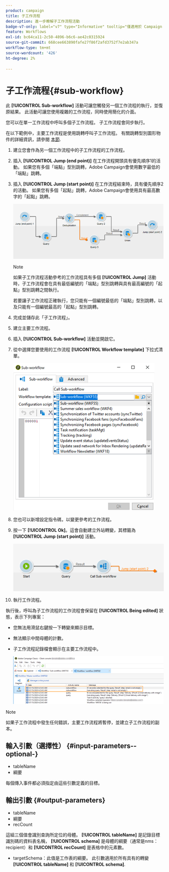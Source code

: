 ```yaml
---
product: campaign
title: 子工作流程
description: 進一步瞭解子工作流程活動
badge-v7-only: label="v7" type="Informative" tooltip="僅適用於 Campaign Classic v7"
feature: Workflows
exl-id: bc64ca11-2c50-4896-b6c6-ae42c0315924
source-git-commit: 668cee663890fafe27f86f2afd3752f7e2ab347a
workflow-type: tm+mt
source-wordcount: '426'
ht-degree: 2%

---
```


# 子工作流程{#sub-workflow}



此 **[!UICONTROL Sub-workflow]** 活動可讓您觸發另一個工作流程的執行，並復原結果。 此活動可讓您使用複雜的工作流程，同時使用簡化的介面。

您可以在單一工作流程中呼叫多個子工作流程。 子工作流程會同步執行。

在以下範例中，主要工作流程是使用跳轉呼叫子工作流程。 有關跳轉型別圖形物件的詳細資訊，請參閱 [本節](jump-start-point-and-end-point.md).

1. 建立您會作為另一個工作流程中的子工作流程的工作流程。
1. 插入 **[!UICONTROL Jump (end point)]** 在工作流程開頭具有優先順序1的活動。 如果您有多個「端點」型別跳轉，Adobe Campaign會使用數字最低的「端點」跳轉。
1. 插入 **[!UICONTROL Jump (start point)]** 在工作流程結束時，具有優先順序2的活動。 如果您有多個「起點」跳轉，Adobe Campaign會使用具有最高數字的「起點」跳轉。

   ![](assets/subworkflow_jumps.png)

   >[!NOTE]
   >
   >如果子工作流程活動參考的工作流程具有多個 **[!UICONTROL Jump]** 活動時，子工作流程會在具有最低編號的「端點」型別跳轉與具有最高編號的「起點」型別跳轉之間執行。
   >
   >若要讓子工作流程正確執行，您只能有一個編號最低的「端點」型別跳轉，以及只能有一個編號最高的「起點」型別跳轉。

1. 完成並儲存此「子工作流程」。
1. 建立主要工作流程。
1. 插入 **[!UICONTROL Sub-workflow]** 活動並開啟它。
1. 從中選擇您要使用的工作流程 **[!UICONTROL Workflow template]** 下拉式清單。

   ![](assets/subworkflow_selection.png)

1. 您也可以新增設定指令碼，以變更參考的工作流程。
1. 按一下 **[!UICONTROL Ok]**。這會自動建立外站轉變，其標籤為 **[!UICONTROL Jump (start point)]** 活動。

   ![](assets/subworkflow_outbound.png)

1. 執行工作流程。

執行後，呼叫為子工作流程的工作流程會保留在 **[!UICONTROL Being edited]** 狀態，表示下列專案：

* 您無法用滑鼠右鍵按一下轉變來顯示目標。
* 無法顯示中間母體的計數。
* 子工作流程記錄檔會顯示在主要工作流程中。

  ![](assets/subworkflow_logs.png)

>[!NOTE]
>
>如果子工作流程中發生任何錯誤，主要工作流程將暫停，並建立子工作流程的副本。

## 輸入引數（選擇性） {#input-parameters--optional-}

* tableName
* 綱要

每個傳入事件都必須指定由這些引數定義的目標。

## 輸出引數 {#output-parameters}

* tableName
* 綱要
* recCount

這組三個值會識別查詢所定位的母體。 **[!UICONTROL tableName]** 是記錄目標識別碼的資料表名稱， **[!UICONTROL schema]** 是母體的綱要（通常是nms：recipient）和 **[!UICONTROL recCount]** 是表格中的元素數。

* targetSchema：此值是工作表的綱要。 此引數適用於所有具有的轉變 **[!UICONTROL tableName]** 和 **[!UICONTROL schema]**.
